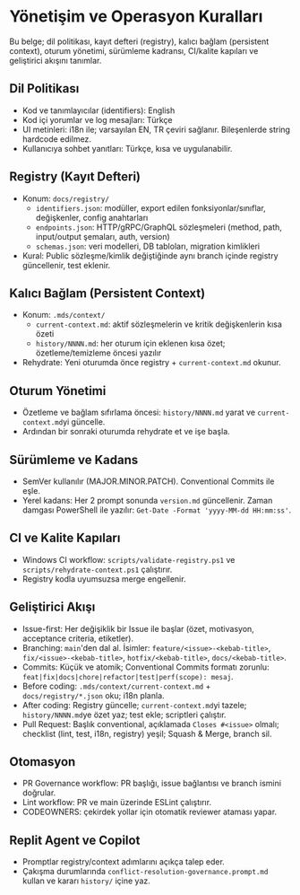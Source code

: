 # Yönetişim ve Operasyon Kuralları

Bu belge; dil politikası, kayıt defteri (registry), kalıcı bağlam (persistent context), oturum yönetimi, sürümleme kadransı, CI/kalite kapıları ve geliştirici akışını tanımlar.

## Dil Politikası
- Kod ve tanımlayıcılar (identifiers): English
- Kod içi yorumlar ve log mesajları: Türkçe
- UI metinleri: i18n ile; varsayılan EN, TR çeviri sağlanır. Bileşenlerde string hardcode edilmez.
- Kullanıcıya sohbet yanıtları: Türkçe, kısa ve uygulanabilir.

## Registry (Kayıt Defteri)
- Konum: `docs/registry/`
  - `identifiers.json`: modüller, export edilen fonksiyonlar/sınıflar, değişkenler, config anahtarları
  - `endpoints.json`: HTTP/gRPC/GraphQL sözleşmeleri (method, path, input/output şemaları, auth, version)
  - `schemas.json`: veri modelleri, DB tabloları, migration kimlikleri
- Kural: Public sözleşme/kimlik değiştiğinde aynı branch içinde registry güncellenir, test eklenir.

## Kalıcı Bağlam (Persistent Context)
- Konum: `.mds/context/`
  - `current-context.md`: aktif sözleşmelerin ve kritik değişkenlerin kısa özeti
  - `history/NNNN.md`: her oturum için eklenen kısa özet; özetleme/temizleme öncesi yazılır
- Rehydrate: Yeni oturumda önce registry + `current-context.md` okunur.

## Oturum Yönetimi
- Özetleme ve bağlam sıfırlama öncesi: `history/NNNN.md` yarat ve `current-context.md`yi güncelle.
- Ardından bir sonraki oturumda rehydrate et ve işe başla.

## Sürümleme ve Kadans
- SemVer kullanılır (MAJOR.MINOR.PATCH). Conventional Commits ile eşle.
- Yerel kadans: Her 2 prompt sonunda `version.md` güncellenir. Zaman damgası PowerShell ile yazılır: `Get-Date -Format 'yyyy-MM-dd HH:mm:ss'`.

## CI ve Kalite Kapıları
- Windows CI workflow: `scripts/validate-registry.ps1` ve `scripts/rehydrate-context.ps1` çalıştırır.
- Registry kodla uyumsuzsa merge engellenir.

## Geliştirici Akışı
- Issue-first: Her değişiklik bir Issue ile başlar (özet, motivasyon, acceptance criteria, etiketler).
- Branching: `main`'den dal al. İsimler: `feature/<issue>-<kebab-title>`, `fix/<issue>-<kebab-title>`, `hotfix/<kebab-title>`, `docs/<kebab-title>`.
- Commits: Küçük ve atomik; Conventional Commits formatı zorunlu: `feat|fix|docs|chore|refactor|test|perf(scope): mesaj`.
- Before coding: `.mds/context/current-context.md` + `docs/registry/*.json` oku; i18n planla.
- After coding: Registry güncelle; `current-context.md`yi tazele; `history/NNNN.md`ye özet yaz; test ekle; scriptleri çalıştır.
- Pull Request: Başlık conventional, açıklamada `Closes #<issue>` olmalı; checklist (lint, test, i18n, registry) yeşil; Squash & Merge, branch sil.

## Otomasyon
- PR Governance workflow: PR başlığı, issue bağlantısı ve branch ismini doğrular.
- Lint workflow: PR ve main üzerinde ESLint çalıştırır.
- CODEOWNERS: çekirdek yollar için otomatik reviewer ataması yapar.

## Replit Agent ve Copilot
- Promptlar registry/context adımlarını açıkça talep eder.
- Çakışma durumlarında `conflict-resolution-governance.prompt.md` kullan ve kararı `history/` içine yaz.
